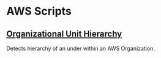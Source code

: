 # AWS Scripts

## [Organizational Unit Hierarchy](ou_hierarchy.py)

Detects hierarchy of an under within an AWS Organization.
